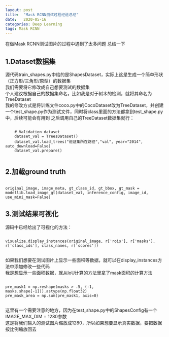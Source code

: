 ```yaml
---
layout: post
title:  "Mask RCNN测试过程经验总结"
date:   2020-05-16
categories: Deep Learning
tags: Mask RCNN
---
```


在做Mask RCNN测试图片的过程中遇到了太多问题 总结一下<br>

## 1.Dataset数据集
源代码train_shapes.py中给的是ShapesDataset，实际上这是生成一个简单形状（正方形/三角形/原型）的数据集<br>
我们需要将它修改成自己想要测试的数据集<br>
个人建议根据自己的数据集命名，比如我是对于树木的检测，就将其命名为TreeDataset<br>
我的修改方式是将训练文件coco.py中的CocoDataset改为TreeDataset，并创建一个test_shape.py作为测试文件，同时将class里面的方法都拿到test_shape.py中，后续可能会有用到<py>
之后调用自己的TreeDataset数据集就行：
<pre><code>
    # Validation dataset
    dataset_val = TreesDataset()
    dataset_val.load_trees("验证集所在路径","val", year="2014", auto_download=False)
    dataset_val.prepare()
 </code></pre>   

## 2.加载ground truth
<pre><code>
original_image, image_meta, gt_class_id, gt_bbox, gt_mask =  modellib.load_image_gt(dataset_val, inference_config, image_id, use_mini_mask=False)
</code></pre>  

## 3.测试结果可视化
源码中已经给出了可视化的方法：
<pre><code>
visualize.display_instances(original_image, r['rois'], r['masks'], r['class_ids'], class_names, r['scores'])
 </code></pre> 
 如果我们想要在测试图片上显示一些面积等数据，就可以在display_instances方法中添加修改一些代码<br>
 我是想显示一些面积数据，就从IoU计算的方法里拿了mask面积的计算方法<br>
 <pre><code>
pre_mask1 = np.reshape(masks > .5, (-1, masks.shape[-1])).astype(np.float32)
pre_mask_area = np.sum(pre_mask1, axis=0)
 </code></pre> 
 这里有一个需要注意的地方，因为在test_shape.py中的ShapesConfig有一个IMAGE_MAX_DIM = 1280参数<br>
 这是将我们输入的测试图片缩放成1280，所以如果想要显示真实数据，要把数据按比例缩放回去<br>